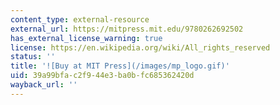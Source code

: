 ```yaml
---
content_type: external-resource
external_url: https://mitpress.mit.edu/9780262692502
has_external_license_warning: true
license: https://en.wikipedia.org/wiki/All_rights_reserved
status: ''
title: '![Buy at MIT Press](/images/mp_logo.gif)'
uid: 39a99bfa-c2f9-44e3-ba0b-fc685362420d
wayback_url: ''
---
```

